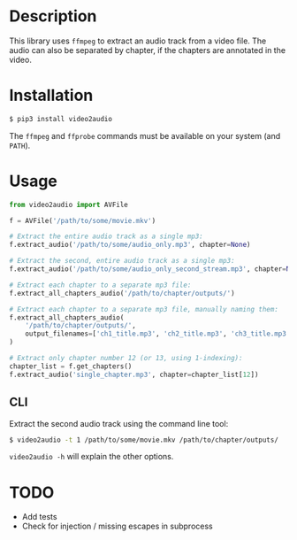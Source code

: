 
# Description

This library uses `ffmpeg` to extract an audio track from a video file.  The audio can also be separated by chapter, if the chapters are annotated in the video.

# Installation

```sh
$ pip3 install video2audio
```

The `ffmpeg` and `ffprobe` commands must be available on your system (and `PATH`).

# Usage

```python
from video2audio import AVFile

f = AVFile('/path/to/some/movie.mkv')

# Extract the entire audio track as a single mp3:
f.extract_audio('/path/to/some/audio_only.mp3', chapter=None)

# Extract the second, entire audio track as a single mp3:
f.extract_audio('/path/to/some/audio_only_second_stream.mp3', chapter=None, stream=1)

# Extract each chapter to a separate mp3 file:
f.extract_all_chapters_audio('/path/to/chapter/outputs/')

# Extract each chapter to a separate mp3 file, manually naming them:
f.extract_all_chapters_audio(
    '/path/to/chapter/outputs/',
    output_filenames=['ch1_title.mp3', 'ch2_title.mp3', 'ch3_title.mp3']
)

# Extract only chapter number 12 (or 13, using 1-indexing):
chapter_list = f.get_chapters()
f.extract_audio('single_chapter.mp3', chapter=chapter_list[12])
```

## CLI

Extract the second audio track using the command line tool:

```sh
$ video2audio -t 1 /path/to/some/movie.mkv /path/to/chapter/outputs/
```

`video2audio -h` will explain the other options.

# TODO

* Add tests
* Check for injection / missing escapes in subprocess
